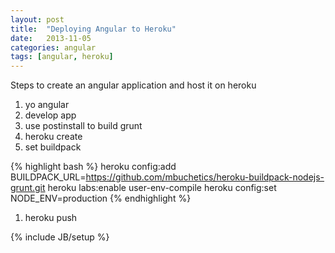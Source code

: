 ```yaml
---
layout: post
title:  "Deploying Angular to Heroku"
date:   2013-11-05
categories: angular
tags: [angular, heroku]
---
```


Steps to create an angular application and host it on heroku

<!--more-->

1. yo angular
1. develop app
1. use postinstall to build grunt
1. heroku create
1. set buildpack 

{% highlight bash %}
heroku config:add BUILDPACK_URL=https://github.com/mbuchetics/heroku-buildpack-nodejs-grunt.git
heroku labs:enable user-env-compile
heroku config:set NODE_ENV=production
{% endhighlight %}

1. heroku push


{% include JB/setup %}